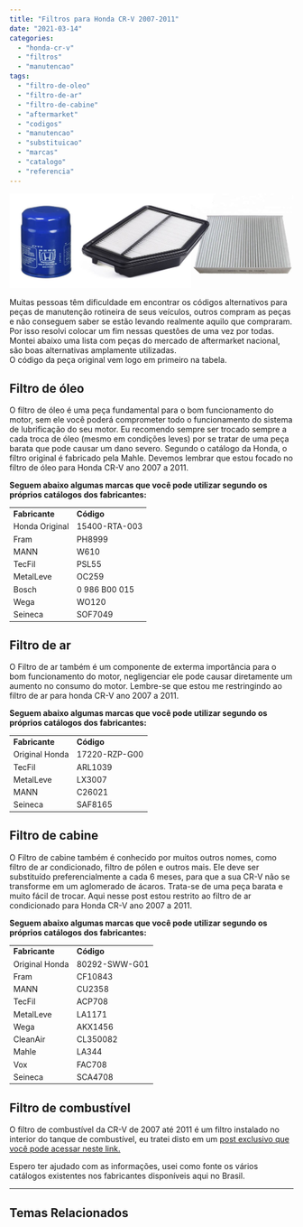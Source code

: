 ```yaml
---
title: "Filtros para Honda CR-V 2007-2011"
date: "2021-03-14"
categories:
  - "honda-cr-v"
  - "filtros"
  - "manutencao"
tags:
  - "filtro-de-oleo"
  - "filtro-de-ar"
  - "filtro-de-cabine"
  - "aftermarket"
  - "codigos"
  - "manutencao"
  - "substituicao"
  - "marcas"
  - "catalogo"
  - "referencia"
---
```


![](media/header_filtros.jpg?w=1024)

Muitas pessoas têm dificuldade em encontrar os códigos alternativos para peças de manutenção rotineira de seus veículos, outros compram as peças e não conseguem saber se estão levando realmente aquilo que compraram. Por isso resolvi colocar um fim nessas questões de uma vez por todas.  
Montei abaixo uma lista com peças do mercado de aftermarket nacional, são boas alternativas amplamente utilizadas.  
O código da peça original vem logo em primeiro na tabela.

<!--more-->

## Filtro de óleo

O filtro de óleo é uma peça fundamental para o bom funcionamento do motor, sem ele você poderá comprometer todo o funcionamento do sistema de lubrificação do seu motor. Eu recomendo sempre ser trocado sempre a cada troca de óleo (mesmo em condições leves) por se tratar de uma peça barata que pode causar um dano severo. Segundo o catálogo da Honda, o filtro original é fabricado pela Mahle. Devemos lembrar que estou focado no filtro de óleo para Honda CR-V ano 2007 a 2011.

**Seguem abaixo algumas marcas que você pode utilizar segundo os próprios catálogos dos fabricantes:**

<table><tbody><tr><td><strong>Fabricante</strong></td><td><strong>Código</strong></td></tr><tr><td>Honda Original</td><td>15400-RTA-003</td></tr><tr><td>Fram</td><td>PH8999</td></tr><tr><td>MANN</td><td>W610</td></tr><tr><td>TecFil</td><td>PSL55</td></tr><tr><td>MetalLeve</td><td>OC259</td></tr><tr><td>Bosch</td><td>0 986 B00 015</td></tr><tr><td>Wega</td><td>WO120</td></tr><tr><td>Seineca</td><td>SOF7049</td></tr></tbody></table>

## Filtro de ar

O Filtro de ar também é um componente de exterma importância para o bom funcionamento do motor, negligenciar ele pode causar diretamente um aumento no consumo do motor. Lembre-se que estou me restringindo ao filtro de ar para honda CR-V ano 2007 a 2011.

**Seguem abaixo algumas marcas que você pode utilizar segundo os próprios catálogos dos fabricantes:**

<table><tbody><tr><td><strong>Fabricante</strong></td><td><strong>Código</strong></td></tr><tr><td>Original Honda</td><td>17220-RZP-G00</td></tr><tr><td>TecFil</td><td>ARL1039</td></tr><tr><td>MetalLeve</td><td>LX3007</td></tr><tr><td>MANN</td><td>C26021</td></tr><tr><td>Seineca</td><td>SAF8165</td></tr></tbody></table>

## Filtro de cabine

O Filtro de cabine também é conhecido por muitos outros nomes, como filtro de ar condicionado, filtro de pólen e outros mais. Ele deve ser substituído preferencialmente a cada 6 meses, para que a sua CR-V não se transforme em um aglomerado de ácaros. Trata-se de uma peça barata e muito fácil de trocar. Aqui nesse post estou restrito ao filtro de ar condicionado para Honda CR-V ano 2007 a 2011.

**Seguem abaixo algumas marcas que você pode utilizar segundo os próprios catálogos dos fabricantes:**

<table><tbody><tr><td><strong>Fabricante</strong></td><td><strong>Código</strong></td></tr><tr><td>Original Honda</td><td>80292-SWW-G01</td></tr><tr><td>Fram</td><td>CF10843</td></tr><tr><td>MANN</td><td>CU2358</td></tr><tr><td>TecFil</td><td>ACP708</td></tr><tr><td>MetalLeve</td><td>LA1171</td></tr><tr><td>Wega</td><td>AKX1456</td></tr><tr><td>CleanAir</td><td>CL350082</td></tr><tr><td>Mahle</td><td>LA344</td></tr><tr><td>Vox</td><td>FAC708</td></tr><tr><td>Seineca</td><td>SCA4708</td></tr></tbody></table>

## Filtro de combustível

O filtro de combustível da CR-V de 2007 até 2011 é um filtro instalado no interior do tanque de combustível, eu tratei disto em um [post exclusivo que você pode acessar neste link.](https://garagemdomadeira.wordpress.com/2021/03/14/filtro-de-combustivel-honda-cr-v-2007-2011/)

Espero ter ajudado com as informações, usei como fonte os vários catálogos existentes nos fabricantes disponíveis aqui no Brasil.

* * *

## Temas Relacionados
